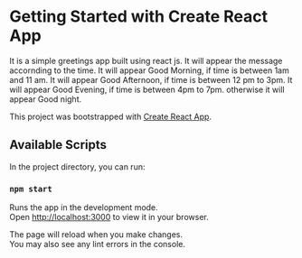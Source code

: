 # Getting Started with Create React App

It is a simple greetings app built using react js.
It will appear the message accornding to the time.
It will appear Good Morning, if time is between 1am and 11 am.
It will appear Good Afternoon, if time is between 12 pm to 3pm.
It will appear Good Evening, if time is between 4pm to 7pm.
otherwise it will appear Good night.

This project was bootstrapped with [Create React App](https://github.com/facebook/create-react-app).

## Available Scripts

In the project directory, you can run:

### `npm start`

Runs the app in the development mode.\
Open [http://localhost:3000](http://localhost:3000) to view it in your browser.

The page will reload when you make changes.\
You may also see any lint errors in the console.


